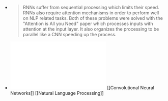 - > RNNs suffer from sequential processing which limits their speed.  RNNs also require attention mechanisms in order to perform well on NLP related tasks.  Both of these problems were solved with the "Attention is All you Need" paper which processes inputs with attention at the input layer.  It also organizes the processing to be parallel like a CNN speeding up the process.
- ![Comparative Study of CNN and RNN for Natural Language Processing.pdf](../assets/Comparative_Study_of_CNN_and_RNN_for_Natural_Language_Processing_1672627227362_0.pdf) [[Convolutional Neural Networks]] [[Natural Language Processing]]